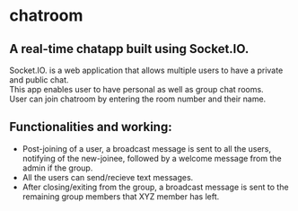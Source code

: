 # chatroom
## A real-time chatapp built using Socket.IO.

Socket.IO. is a web application that allows multiple users to have a private and public chat. <br>
This app enables user to have personal as well as group chat rooms.  <br>
User can join chatroom by entering the room number and their name.  <br>

## Functionalities and working: <br>
- Post-joining of a user, a broadcast message is sent to all the users, notifying of the new-joinee, followed by a welcome message from the admin if the group.  <br>
- All the users can send/recieve text messages.  <br>
- After closing/exiting from the group, a broadcast message is sent to the remaining group members that XYZ member has left.  <br>

